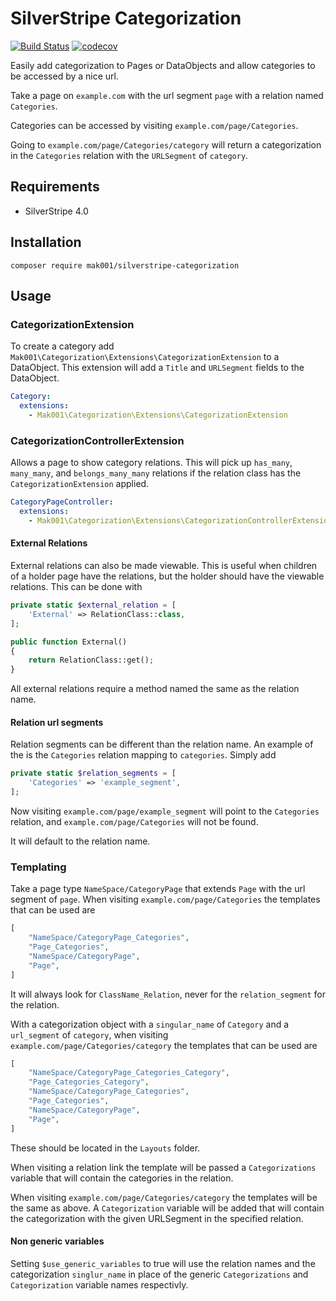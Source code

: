 # SilverStripe Categorization
[![Build Status](https://travis-ci.org/mak001/silverstripe-categorization.svg?branch=master)](https://travis-ci.org/mak001/silverstripe-categorization)
[![codecov](https://codecov.io/gh/mak001/silverstripe-categorization/branch/master/graph/badge.svg)](https://codecov.io/gh/mak001/silverstripe-categorization)

Easily add categorization to Pages or DataObjects and allow categories to be accessed by a nice url.

Take a page on `example.com` with the url segment `page` with a relation named `Categories`.

Categories can be accessed by visiting `example.com/page/Categories`.

Going to `example.com/page/Categories/category` will return a categorization in the `Categories` relation with the `URLSegment` of `category`.


## Requirements

- SilverStripe 4.0

## Installation

`composer require mak001/silverstripe-categorization`

## Usage

### CategorizationExtension
To create a category add `Mak001\Categorization\Extensions\CategorizationExtension` to a DataObject.
This extension will add a `Title` and `URLSegment` fields to the DataObject.

```yml
Category:
  extensions:
    - Mak001\Categorization\Extensions\CategorizationExtension
```

### CategorizationControllerExtension
Allows a page to show category relations. This will pick up `has_many`, `many_many`, and `belongs_many_many` relations if the relation class has the `CategorizationExtension` applied.

```yml
CategoryPageController:
  extensions:
    - Mak001\Categorization\Extensions\CategorizationControllerExtension
```

#### External Relations
External relations can also be made viewable.
This is useful when children of a holder page have the relations, but the holder should have the viewable relations.
This can be done with 
```php
private static $external_relation = [
    'External' => RelationClass::class,
];

public function External()
{
    return RelationClass::get();
}
```
All external relations require a method named the same as the relation name.


#### Relation url segments
Relation segments can be different than the relation name. An example of the is the `Categories` relation mapping to `categories`.
Simply add 
```php
private static $relation_segments = [
    'Categories' => 'example_segment',
];
```

Now visiting `example.com/page/example_segment` will point to the `Categories` relation, and `example.com/page/Categories` will not be found.

It will default to the relation name.

### Templating
Take a page type `NameSpace/CategoryPage` that extends `Page` with the url segment of `page`.
When visiting `example.com/page/Categories` the templates that can be used are
```php
[
    "NameSpace/CategoryPage_Categories",
    "Page_Categories",
    "NameSpace/CategoryPage",
    "Page",
]
``` 
It will always look for `ClassName_Relation`, never for the `relation_segment` for the relation.

With a categorization object with a `singular_name` of `Category` and a `url_segment` of `category`, 
when visiting `example.com/page/Categories/category` the templates that can be used are
```php
[
    "NameSpace/CategoryPage_Categories_Category",
    "Page_Categories_Category",
    "NameSpace/CategoryPage_Categories",
    "Page_Categories",
    "NameSpace/CategoryPage",
    "Page",
]
```
These should be located in the `Layouts` folder.
 
When visiting a relation link the template will be passed a `Categorizations` variable that will contain the categories in the relation.

When visiting `example.com/page/Categories/category` the templates will be the same as above.
A `Categorization` variable will be added that will contain the categorization with the given URLSegment in the specified relation.

#### Non generic variables
Setting `$use_generic_variables` to true will use the relation names and the categorization `singlur_name` in place of the generic `Categorizations` and `Categorization` variable names respectivly.
